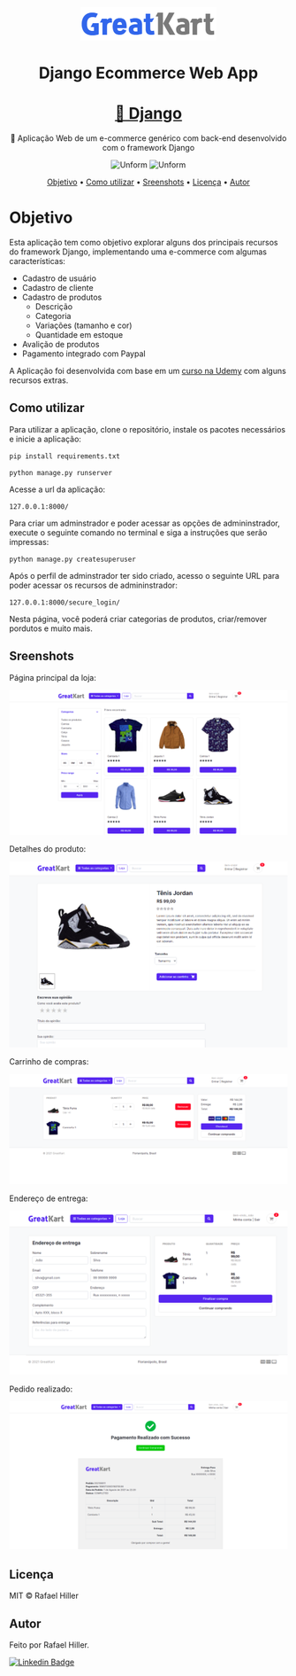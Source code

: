 <p align="center">
    <img src="./static/images/logo.png" alt="Unform" />
</p>

<h1 align="center">Django Ecommerce Web App</h1>

<h1 align="center">
    <a href="https://https://www.djangoproject.com//">🔗 Django</a>
</h1>
<p align="center">🚀 Aplicação Web de um e-commerce genérico com back-end desenvolvido com o framework Django</p>

<p align="center">
    <img src="https://img.shields.io/badge/django%20versions-3.1-green" alt="Unform" />
    <img src="https://img.shields.io/badge/license-MIT-green" alt="Unform" />
</p>



<p align="center">
 <a href="#objetivo">Objetivo</a> •
 <a href="#como-utilizar">Como utilizar</a> • 
 <a href="#sreenshots">Sreenshots</a> • 
 <a href="#licenca">Licença</a> • 
 <a href="#autor">Autor</a>
</p>

# Objetivo

Esta aplicação tem como objetivo explorar alguns dos principais recursos do framework Django, implementando uma e-commerce com algumas características:

- Cadastro de usuário
- Cadastro de cliente
- Cadastro de produtos
    - Descrição
    - Categoria
    - Variações (tamanho e cor)
    - Quantidade em estoque
- Avalição de produtos
- Pagamento integrado com Paypal

A Aplicação foi desenvolvida com base em um [curso na Udemy](https://www.udemy.com/course/django-ecommerce-project-based-course-python-django-web-development/) com alguns recursos extras. 

## Como utilizar

Para utilizar a aplicação, clone o repositório, instale os pacotes necessários e inicie a aplicação:

```shell
pip install requirements.txt
```

```shell
python manage.py runserver
```

Acesse a url da aplicação:

```
127.0.0.1:8000/
```

Para criar um adminstrador e poder acessar as opções de admininstrador, execute o seguinte comando no terminal e siga a instruções que serão impressas:

```shell
python manage.py createsuperuser
```
Após o perfil de adminstrador ter sido criado, acesso o seguinte URL para poder acessar os recursos de admininstrador:

```
127.0.0.1:8000/secure_login/
```

Nesta página, você poderá criar categorias de produtos, criar/remover pordutos e muito mais.


## Sreenshots

Página principal da loja:

<p align="center">
    <img src="screenshots/homepage.png" alt="Unform" />
</p>

Detalhes do produto:
<p align="center">
    <img src="screenshots/product-detail.png" alt="Unform" />
</p>

Carrinho de compras:
<p align="center">
    <img src="screenshots/cart.png" alt="Unform" />
</p>

Endereço de entrega:
<p align="center">
    <img src="screenshots/order-page.png" alt="Unform" />
</p>

Pedido realizado:
<p align="center">
    <img src="screenshots/payment.png" alt="Unform" />
</p>

## Licença

MIT © Rafael Hiller

## Autor

Feito por Rafael Hiller.

[![Linkedin Badge](https://img.shields.io/badge/-Rafael-blue?style=flat-square&logo=Linkedin&logoColor=white&link=hhttps://www.linkedin.com/in/rafael-hiller-0aa187133/)](https://www.linkedin.com/in/rafael-hiller-0aa187133/) 
